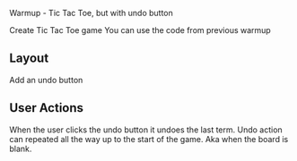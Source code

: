 Warmup - Tic Tac Toe, but with undo button


Create Tic Tac Toe game
You can use the code from previous warmup

## Layout
Add an undo button


## User Actions
When the user clicks the undo button it undoes the last term.
Undo action can repeated all the way up to the start of the game.
Aka when the board is blank.